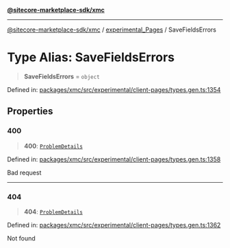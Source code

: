 [**@sitecore-marketplace-sdk/xmc**](../../../../README.md)

***

[@sitecore-marketplace-sdk/xmc](../../../../README.md) / [experimental\_Pages](../README.md) / SaveFieldsErrors

# Type Alias: SaveFieldsErrors

> **SaveFieldsErrors** = `object`

Defined in: [packages/xmc/src/experimental/client-pages/types.gen.ts:1354](https://github.com/Sitecore/marketplace-sdk/blob/main/packages/xmc/src/experimental/client-pages/types.gen.ts#L1354)

## Properties

### 400

> **400**: [`ProblemDetails`](ProblemDetails.md)

Defined in: [packages/xmc/src/experimental/client-pages/types.gen.ts:1358](https://github.com/Sitecore/marketplace-sdk/blob/main/packages/xmc/src/experimental/client-pages/types.gen.ts#L1358)

Bad request

***

### 404

> **404**: [`ProblemDetails`](ProblemDetails.md)

Defined in: [packages/xmc/src/experimental/client-pages/types.gen.ts:1362](https://github.com/Sitecore/marketplace-sdk/blob/main/packages/xmc/src/experimental/client-pages/types.gen.ts#L1362)

Not found
